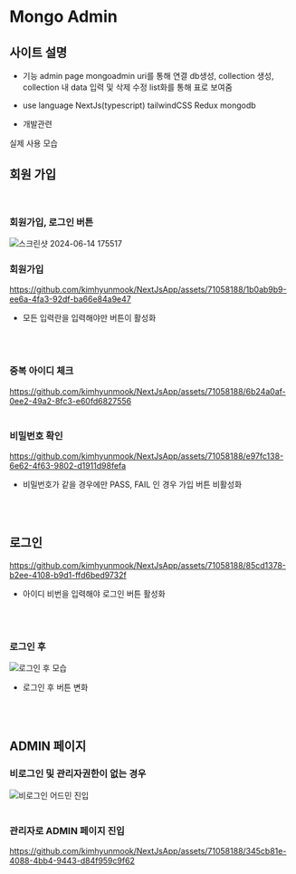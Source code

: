 # Mongo Admin
## 사이트 설명
- 기능
admin page mongoadmin uri를 통해 연결 db생성, collection 생성, collection 내 data 입력 및 삭제 수정 list화를 통해 표로 보여줌   

- use language
NextJs(typescript) tailwindCSS Redux mongodb

- 개발관련

실제 사용 모습

## 회원 가입 
<br/>

### 회원가입, 로그인 버튼
![스크린샷 2024-06-14 175517](https://github.com/kimhyunmook/NextJsApp/assets/71058188/982e0b1b-7c00-4831-bc60-5758a63dd820) <br />

### 회원가입
https://github.com/kimhyunmook/NextJsApp/assets/71058188/1b0ab9b9-ee6a-4fa3-92df-ba66e84a9e47
- 모든 입력란을 입력해야만 버튼이 활성화
<br/>
<br/>

### 중복 아이디 체크
https://github.com/kimhyunmook/NextJsApp/assets/71058188/6b24a0af-0ee2-49a2-8fc3-e60fd6827556
<br/>
<br/>

### 비밀번호 확인
https://github.com/kimhyunmook/NextJsApp/assets/71058188/e97fc138-6e62-4f63-9802-d1911d98fefa
- 비밀번호가 같을 경우에만 PASS, FAIL 인 경우 가입 버튼 비활성화
<br/>
<br/>

## 로그인
https://github.com/kimhyunmook/NextJsApp/assets/71058188/85cd1378-b2ee-4108-b9d1-ffd6bed9732f
- 아이디 비번을 입력해야 로그인 버튼 활성화
<br />
<br />

### 로그인 후 
![로그인 후 모습](https://github.com/kimhyunmook/NextJsApp/assets/71058188/f8998c86-4832-49a4-a4ee-aa1464564a2e)
- 로그인 후 버튼 변화
<br />
<br />

## ADMIN 페이지

### 비로그인 및 관리자권한이 없는 경우
![비로그인 어드민 진입](https://github.com/kimhyunmook/NextJsApp/assets/71058188/eacc207d-ab19-4b47-818a-33077e212b0c)
<br />
<br />

### 관리자로 ADMIN 페이지 진입
https://github.com/kimhyunmook/NextJsApp/assets/71058188/345cb81e-4088-4bb4-9443-d84f959c9f62